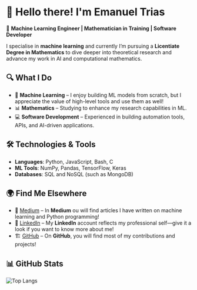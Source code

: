 # 👋 Hello there! I'm Emanuel Trias  

🚀 **Machine Learning Engineer | Mathematician in Training | Software Developer**  

I specialise in **machine learning** and currently I’m pursuing a **Licentiate Degree in Mathematics** to dive deeper into theoretical research and advance my work in AI and computational mathematics.  

## 🔍 What I Do  
- 🧠 **Machine Learning** – I enjoy building ML models from scratch, but I appreciate the value of high-level tools and use them as well!  
- 📊 **Mathematics** – Studying to enhance my research capabilities in ML.  
- 💻 **Software Development** – Experienced in building automation tools, APIs, and AI-driven applications.  

## 🛠️ Technologies & Tools  
- **Languages**: Python, JavaScript, Bash, C  
- **ML Tools**: NumPy, Pandas, TensorFlow, Keras  
- **Databases**: SQL and NoSQL (such as MongoDB)  

## 🌍 Find Me Elsewhere  
- 📝 [Medium](https://medium.com/@emanueltrias9) – In **Medium** ou will find articles I have written on machine learning and Python programming!  
- 💼 [LinkedIn](https://www.linkedin.com/in/emanuel-trias-86641a280/) – My **LinkedIn** account reflects my professional self—give it a look if you want to know more about me!  
- 🏗️ [GitHub](https://github.com/KrasniKot) – On **GitHub**, you will find most of my contributions and projects!  

## 📊 GitHub Stats

![Top Langs](https://github-readme-stats.vercel.app/api/top-langs?username=KrasniKot&show_icons=true&hide_border=true&locale=en&layout=compact&theme=dark)
